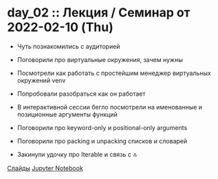 # day_02 :: Лекция / Семинар от 2022-02-10 (Thu)

- Чуть познакомились с аудиторией
- Поговорили про виртуальные окружения, зачем нужны
- Посмотрели как работать с простейшим менеджер виртуальных окружений venv
- Попробовали разобраться как он работает

- В интерактивной сессии бегло посмотрели на именованные и позиционные аргументы функций
- Поговорили про keyword-only и positional-only arguments
- Поговорили про packing и unpacking списков и словарей
- Закинули удочку про Iterable и связь с 🔝


[Слайды](./lecture-1.pdf)
[Jupyter Notebook](./asterisk__double_asterisk.ipynb)

